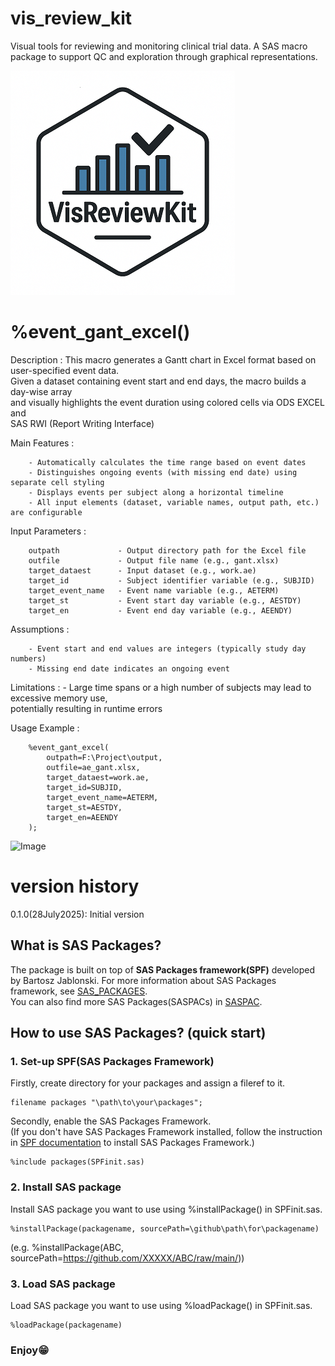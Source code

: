 # vis_review_kit
Visual tools for reviewing and monitoring clinical trial data. A SAS macro package to support QC and exploration through graphical representations.

![vis_review_kit](./vis_review_kit_small.png)  

# %event_gant_excel()
Description       : 
    This macro generates a Gantt chart in Excel format based on user-specified event data.  
    Given a dataset containing event start and end days, the macro builds a day-wise array  
    and visually highlights the event duration using colored cells via ODS EXCEL and  
    SAS RWI (Report Writing Interface)  
  
Main Features     :  
~~~text  
    - Automatically calculates the time range based on event dates
    - Distinguishes ongoing events (with missing end date) using separate cell styling
    - Displays events per subject along a horizontal timeline
    - All input elements (dataset, variable names, output path, etc.) are configurable
~~~

Input Parameters  :  
~~~text
    outpath             - Output directory path for the Excel file 
    outfile             - Output file name (e.g., gant.xlsx)
    target_dataest      - Input dataset (e.g., work.ae)
    target_id           - Subject identifier variable (e.g., SUBJID)
    target_event_name   - Event name variable (e.g., AETERM)
    target_st           - Event start day variable (e.g., AESTDY)
    target_en           - Event end day variable (e.g., AEENDY)
~~~

Assumptions       :  
~~~text
    - Event start and end values are integers (typically study day numbers)
    - Missing end date indicates an ongoing event
~~~
Limitations       :
    - Large time spans or a high number of subjects may lead to excessive memory use,  
      potentially resulting in runtime errors  
  
Usage Example     :  
~~~sas
    %event_gant_excel(
        outpath=F:\Project\output,
        outfile=ae_gant.xlsx,
        target_dataest=work.ae,
        target_id=SUBJID,
        target_event_name=AETERM,
        target_st=AESTDY,
        target_en=AEENDY
    );
~~~

<img width="858" height="158" alt="Image" src="https://github.com/user-attachments/assets/4464e378-8ba2-4663-aa72-b92f93c8ca1b" />  

# version history
0.1.0(28July2025): Initial version

## What is SAS Packages?  
The package is built on top of **SAS Packages framework(SPF)** developed by Bartosz Jablonski.
For more information about SAS Packages framework, see [SAS_PACKAGES](https://github.com/yabwon/SAS_PACKAGES).  
You can also find more SAS Packages(SASPACs) in [SASPAC](https://github.com/SASPAC).

## How to use SAS Packages? (quick start)
### 1. Set-up SPF(SAS Packages Framework)
Firstly, create directory for your packages and assign a fileref to it.
~~~sas      
filename packages "\path\to\your\packages";
~~~
Secondly, enable the SAS Packages Framework.  
(If you don't have SAS Packages Framework installed, follow the instruction in [SPF documentation](https://github.com/yabwon/SAS_PACKAGES/tree/main/SPF/Documentation) to install SAS Packages Framework.)  
~~~sas      
%include packages(SPFinit.sas)
~~~  
### 2. Install SAS package  
Install SAS package you want to use using %installPackage() in SPFinit.sas.
~~~sas      
%installPackage(packagename, sourcePath=\github\path\for\packagename)
~~~
(e.g. %installPackage(ABC, sourcePath=https://github.com/XXXXX/ABC/raw/main/))  
### 3. Load SAS package  
Load SAS package you want to use using %loadPackage() in SPFinit.sas.
~~~sas      
%loadPackage(packagename)
~~~
### Enjoy😁


